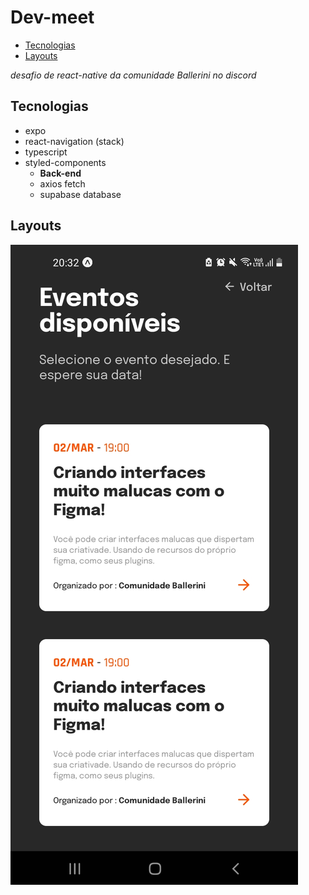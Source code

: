 # Dev-meet

- [Tecnologias](#tecnologias) 
- [Layouts](#layouts) 

*desafio de react-native da comunidade Ballerini no discord*

## Tecnologias

- expo
- react-navigation (stack)
- typescript
- styled-components
  - **Back-end**
  - axios fetch
  - supabase database

## Layouts 

![splash](src/assets/Screenshot_events.jpg)
